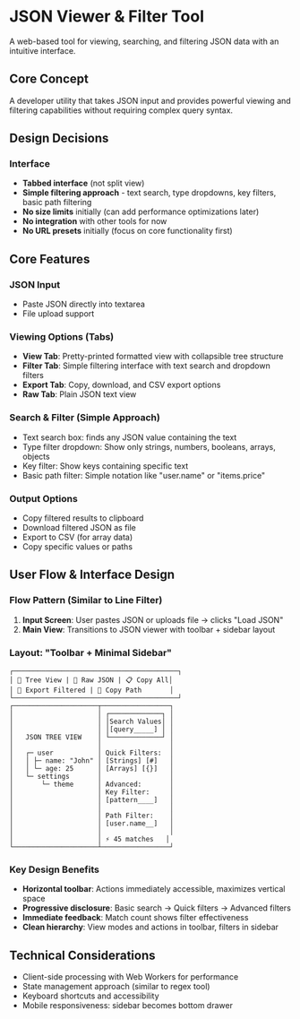 # JSON Viewer & Filter Tool

A web-based tool for viewing, searching, and filtering JSON data with an intuitive interface.

## Core Concept

A developer utility that takes JSON input and provides powerful viewing and filtering capabilities without requiring complex query syntax.

## Design Decisions

### Interface
- **Tabbed interface** (not split view)
- **Simple filtering approach** - text search, type dropdowns, key filters, basic path filtering
- **No size limits** initially (can add performance optimizations later)
- **No integration** with other tools for now
- **No URL presets** initially (focus on core functionality first)

## Core Features

### JSON Input
- Paste JSON directly into textarea
- File upload support

### Viewing Options (Tabs)
- **View Tab**: Pretty-printed formatted view with collapsible tree structure
- **Filter Tab**: Simple filtering interface with text search and dropdown filters
- **Export Tab**: Copy, download, and CSV export options
- **Raw Tab**: Plain JSON text view

### Search & Filter (Simple Approach)
- Text search box: finds any JSON value containing the text
- Type filter dropdown: Show only strings, numbers, booleans, arrays, objects
- Key filter: Show keys containing specific text
- Basic path filter: Simple notation like "user.name" or "items.price"

### Output Options
- Copy filtered results to clipboard
- Download filtered JSON as file
- Export to CSV (for array data)
- Copy specific values or paths


## User Flow & Interface Design

### Flow Pattern (Similar to Line Filter)
1. **Input Screen**: User pastes JSON or uploads file → clicks "Load JSON"
2. **Main View**: Transitions to JSON viewer with toolbar + sidebar layout

### Layout: "Toolbar + Minimal Sidebar"
```
┌─────────────────────────────────────────┐
│ 🌳 Tree View | 📄 Raw JSON | 📋 Copy All│
│ 💾 Export Filtered | 🔗 Copy Path       │
└─────────────────────────────────────────┘
┌─────────────────────┬─────────────────┐
│                     │ ┌─────────────┐ │
│                     │ │Search Values│ │
│                     │ │[query_____] │ │
│   JSON TREE VIEW    │ └─────────────┘ │
│                     │                 │
│   ┌─ user           │ Quick Filters:  │
│   │ ├─ name: "John" │ [Strings] [#]   │
│   │ └─ age: 25      │ [Arrays] [{}]   │
│   └─ settings       │                 │
│       └─ theme      │ Advanced:       │
│                     │ Key Filter:     │
│                     │ [pattern____]   │
│                     │                 │
│                     │ Path Filter:    │
│                     │ [user.name__]   │
│                     │                 │
│                     │ ⚡ 45 matches   │
└─────────────────────┴─────────────────┘
```

### Key Design Benefits
- **Horizontal toolbar**: Actions immediately accessible, maximizes vertical space
- **Progressive disclosure**: Basic search → Quick filters → Advanced filters
- **Immediate feedback**: Match count shows filter effectiveness
- **Clean hierarchy**: View modes and actions in toolbar, filters in sidebar

## Technical Considerations

- Client-side processing with Web Workers for performance
- State management approach (similar to regex tool)
- Keyboard shortcuts and accessibility
- Mobile responsiveness: sidebar becomes bottom drawer